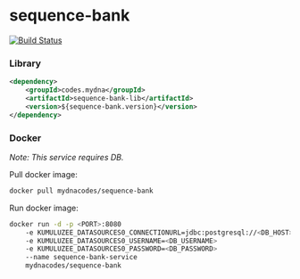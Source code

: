 # sequence-bank

[![Build Status](https://jenkins.din-cloud.com/buildStatus/icon?job=mydnacodes%2Fsequence-bank%2Fmaster&subject=CI/CD)](https://jenkins.din-cloud.com/job/mydnacodes/job/sequence-bank/job/master/)

### Library
```xml
<dependency>
    <groupId>codes.mydna</groupId>
    <artifactId>sequence-bank-lib</artifactId>
    <version>${sequence-bank.version}</version>
</dependency>
```

### Docker

*Note: This service requires DB.*

Pull docker image:
```bash
docker pull mydnacodes/sequence-bank
```

Run docker image:
```bash
docker run -d -p <PORT>:8080 
    -e KUMULUZEE_DATASOURCES0_CONNECTIONURL=jdbc:postgresql://<DB_HOST>:<DB_PORT>/sequence-bank 
    -e KUMULUZEE_DATASOURCES0_USERNAME=<DB_USERNAME> 
    -e KUMULUZEE_DATASOURCES0_PASSWORD=<DB_PASSWORD> 
    --name sequence-bank-service 
    mydnacodes/sequence-bank
```

